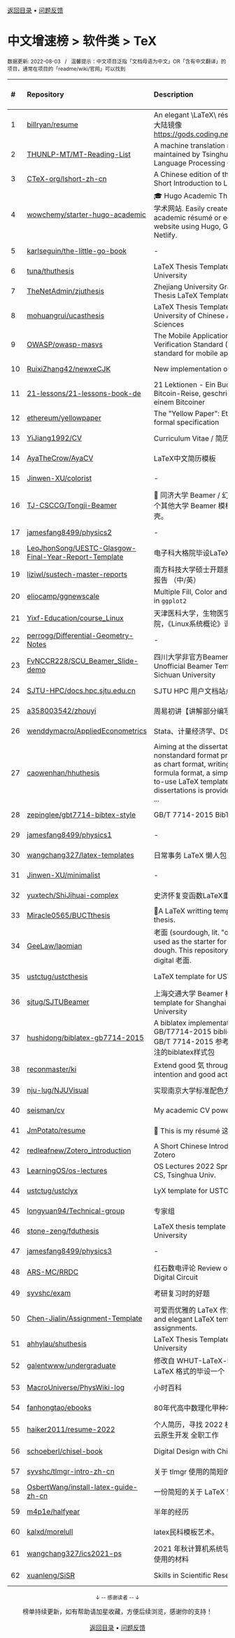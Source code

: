 <a href="https://gitee.com/GrowingGit/GitHub-Chinese-Top-Charts#github中文排行榜">返回目录</a> • <a href="/content/docs/feedback.md">问题反馈</a>

# 中文增速榜 > 软件类 > TeX
<sub>数据更新: 2022-08-03&nbsp;&nbsp;&nbsp;/&nbsp;&nbsp;&nbsp;温馨提示：中文项目泛指「文档母语为中文」OR「含有中文翻译」的项目，通常在项目的「readme/wiki/官网」可以找到</sub>

|#|Repository|Description|Stars|Average daily growth|Updated|
|:-|:-|:-|:-|:-|:-|
|1|[billryan/resume](https://github.com/billryan/resume)|An elegant \LaTeX\ résumé template. 大陆镜像 https://gods.coding.net/p/resume/git|5896|2|2022-05-06|
|2|[THUNLP-MT/MT-Reading-List](https://github.com/THUNLP-MT/MT-Reading-List)|A machine translation reading list maintained by Tsinghua Natural Language Processing Group|2293|2|2022-07-15|
|3|[CTeX-org/lshort-zh-cn](https://github.com/CTeX-org/lshort-zh-cn)|A Chi­nese edi­tion of the Not So Short Introduction to LaTeX2ε|1434|1|2022-05-05|
|4|[wowchemy/starter-hugo-academic](https://github.com/wowchemy/starter-hugo-academic)|🎓 Hugo Academic Theme 创建一个学术网站. Easily create a beautiful academic résumé or educational website using Hugo, GitHub, and Netlify.|2188|1|2022-07-26|
|5|[karlseguin/the-little-go-book](https://github.com/karlseguin/the-little-go-book)|-|1922|1|2022-07-11|
|6|[tuna/thuthesis](https://github.com/tuna/thuthesis)|LaTeX Thesis Template for Tsinghua University|3571|1|2022-06-15|
|7|[TheNetAdmin/zjuthesis](https://github.com/TheNetAdmin/zjuthesis)|Zhejiang University Graduation Thesis LaTeX Template|1220|1|2022-04-01|
|8|[mohuangrui/ucasthesis](https://github.com/mohuangrui/ucasthesis)|LaTeX Thesis Template for the University of Chinese Academy of Sciences |2820|1|2022-04-12|
|9|[OWASP/owasp-masvs](https://github.com/OWASP/owasp-masvs)|The Mobile Application Security Verification Standard (MASVS) is a standard for mobile app security.|1350|1|2022-03-10|
|10|[RuixiZhang42/newxeCJK](https://github.com/RuixiZhang42/newxeCJK)|New implementation of xeCJK|14|0|2022-03-25|
|11|[21-lessons/21-lessons-book-de](https://github.com/21-lessons/21-lessons-book-de)|21 Lektionen - Ein Buch über eine Bitcoin-Reise, geschrieben von einem Bitcoiner|10|0|2022-03-10|
|12|[ethereum/yellowpaper](https://github.com/ethereum/yellowpaper)|The "Yellow Paper": Ethereum's formal specification|1316|0|2022-03-09|
|13|[YiJiang1992/CV](https://github.com/YiJiang1992/CV)|Curriculum Vitae / 简历|4|0|2022-03-06|
|14|[AyaTheCrow/AyaCV](https://github.com/AyaTheCrow/AyaCV)|LaTeX中文简历模板|3|0|2022-03-01|
|15|[Jinwen-XU/colorist](https://github.com/Jinwen-XU/colorist)|-|9|0|2022-04-03|
|16|[TJ-CSCCG/Tongji-Beamer](https://github.com/TJ-CSCCG/Tongji-Beamer)|:page_facing_up: 同济大学 Beamer / 幻灯片 模板，一个其他大学 Beamer 模板的本土化套壳。|6|0|2022-02-22|
|17|[jamesfang8499/physics2](https://github.com/jamesfang8499/physics2)|-|31|0|2022-03-27|
|18|[LeoJhonSong/UESTC-Glasgow-Final-Year-Report-Template](https://github.com/LeoJhonSong/UESTC-Glasgow-Final-Year-Report-Template)|电子科大格院毕设LaTeX模板|6|0|2022-03-29|
|19|[liziwl/sustech-master-reports](https://github.com/liziwl/sustech-master-reports)|南方科技大学硕士开题报告、年度考核报告 （中/英）|22|0|2022-03-05|
|20|[eliocamp/ggnewscale](https://github.com/eliocamp/ggnewscale)|Multiple Fill, Color and Other Scales in `ggplot2`|310|0|2022-03-27|
|21|[Yixf-Education/course_Linux](https://github.com/Yixf-Education/course_Linux)|天津医科大学，生物医学工程与技术学院，《Linux系统概论》课程资料|13|0|2022-03-07|
|22|[perrogg/Differential-Geometry-Notes](https://github.com/perrogg/Differential-Geometry-Notes)|-|13|0|2022-02-05|
|23|[FvNCCR228/SCU_Beamer_Slide-demo](https://github.com/FvNCCR228/SCU_Beamer_Slide-demo)|四川大学非官方Beamer模板   Unofficial Beamer Template for Sichuan University|28|0|2022-03-21|
|24|[SJTU-HPC/docs.hpc.sjtu.edu.cn](https://github.com/SJTU-HPC/docs.hpc.sjtu.edu.cn)|SJTU HPC 用户文档站点|58|0|2022-04-01|
|25|[a358003542/zhouyi](https://github.com/a358003542/zhouyi)|周易初讲【讲解部分编写中......】|3|0|2022-02-05|
|26|[wenddymacro/AppliedEconometrics](https://github.com/wenddymacro/AppliedEconometrics)|Stata、计量经济学、DSGE|14|0|2022-03-25|
|27|[caowenhan/hhuthesis](https://github.com/caowenhan/hhuthesis)|Aiming at the dissertations nonstandard format problems such as chart format, writing format and formula format, a simple and easy-to-use LaTeX template for Hohai dissertations is provided. The templa ...|20|0|2022-02-11|
|28|[zepinglee/gbt7714-bibtex-style](https://github.com/zepinglee/gbt7714-bibtex-style)|GB/T 7714-2015 BibTeX Style|668|0|2022-03-21|
|29|[jamesfang8499/physics1](https://github.com/jamesfang8499/physics1)|-|81|0|2022-03-27|
|30|[wangchang327/latex-templates](https://github.com/wangchang327/latex-templates)|日常事务 LaTeX 懒人包|22|0|2022-03-02|
|31|[Jinwen-XU/minimalist](https://github.com/Jinwen-XU/minimalist)|-|10|0|2022-04-03|
|32|[yuxtech/ShiJihuai-complex](https://github.com/yuxtech/ShiJihuai-complex)|史济怀复变函数LaTeX重排|82|0|2022-03-26|
|33|[Miracle0565/BUCTthesis](https://github.com/Miracle0565/BUCTthesis)|📝A LaTeX writting template for BUCT thesis.|15|0|2022-03-10|
|34|[GeeLaw/laomian](https://github.com/GeeLaw/laomian)|老面 (sourdough, lit. "old dough") is used as the starter for fermenting dough. This repository contains my digital 老面.|5|0|2022-02-09|
|35|[ustctug/ustcthesis](https://github.com/ustctug/ustcthesis)|LaTeX template for USTC thesis|981|0|2022-03-25|
|36|[sjtug/SJTUBeamer](https://github.com/sjtug/SJTUBeamer)|上海交通大学 Beamer 模版   Beamer template for Shanghai Jiao Tong University|219|0|2022-04-02|
|37|[hushidong/biblatex-gb7714-2015](https://github.com/hushidong/biblatex-gb7714-2015)|A biblatex implementation of the GB/T7714-2015 bibliography style     GB/T 7714-2015 参考文献著录和标注的biblatex样式包|447|0|2022-04-03|
|38|[reconmaster/ki](https://github.com/reconmaster/ki)|Extend good 気 through your intention and good action will follow|3|0|2022-03-16|
|39|[nju-lug/NJUVisual](https://github.com/nju-lug/NJUVisual)|实现南京大学标准配色方案和标识|9|0|2022-03-01|
|40|[seisman/cv](https://github.com/seisman/cv)|My academic CV powered by LaTeX|52|0|2022-03-13|
|41|[JmPotato/resume](https://github.com/JmPotato/resume)|📝 This is my résumé 这是我的简历|11|0|2022-03-12|
|42|[redleafnew/Zotero_introduction](https://github.com/redleafnew/Zotero_introduction)|A Short Chinese Introduction to Zotero|82|0|2022-04-01|
|43|[LearningOS/os-lectures](https://github.com/LearningOS/os-lectures)|OS Lectures 2022 Spring in Dept. CS, Tsinghua  Univ.|242|0|2022-04-03|
|44|[ustctug/ustclyx](https://github.com/ustctug/ustclyx)|LyX template for USTC  thesis |34|0|2022-03-18|
|45|[longyuan94/Technical-group](https://github.com/longyuan94/Technical-group)|专家组|3|0|2022-03-29|
|46|[stone-zeng/fduthesis](https://github.com/stone-zeng/fduthesis)|LaTeX thesis template for Fudan University|464|0|2022-02-17|
|47|[jamesfang8499/physics3](https://github.com/jamesfang8499/physics3)|-|34|0|2022-03-27|
|48|[ARS-MC/RRDC](https://github.com/ARS-MC/RRDC)|红石数电评论 Review of Redstonic Digital Circuit|8|0|2022-02-14|
|49|[syvshc/exam](https://github.com/syvshc/exam)|考研复习时的好题|3|0|2022-03-01|
|50|[Chen-Jialin/Assignment-Template](https://github.com/Chen-Jialin/Assignment-Template)|可爱而优雅的 LaTeX 作业模板。Cute and elegant LaTeX template for assignments.|7|0|2022-03-27|
|51|[ahhylau/shuthesis](https://github.com/ahhylau/shuthesis)|LaTeX Thesis Template for Shanghai University|22|0|2022-03-13|
|52|[galentwww/undergraduate](https://github.com/galentwww/undergraduate)|修改自 WHUT-LaTeX-bachelor 的 LaTeX 格式的毕设一个|9|0|2022-03-22|
|53|[MacroUniverse/PhysWiki-log](https://github.com/MacroUniverse/PhysWiki-log)|小时百科|52|0|2022-03-30|
|54|[fanhongtao/ebooks](https://github.com/fanhongtao/ebooks)|80年代高中数理化甲种本|4|0|2022-04-03|
|55|[haiker2011/resume-2022](https://github.com/haiker2011/resume-2022)|个人简历，寻找 2022 机器学习平台/云原生开发 全职工作|3|0|2022-02-21|
|56|[schoeberl/chisel-book](https://github.com/schoeberl/chisel-book)|Digital Design with Chisel|425|0|2022-04-01|
|57|[syvshc/tlmgr-intro-zh-cn](https://github.com/syvshc/tlmgr-intro-zh-cn)|关于 tlmgr 使用的简短的介绍. :heart:|10|0|2022-02-24|
|58|[OsbertWang/install-latex-guide-zh-cn](https://github.com/OsbertWang/install-latex-guide-zh-cn)|一份简短的关于 LaTeX 安装的介绍|182|0|2022-04-01|
|59|[m4p1e/halfyear](https://github.com/m4p1e/halfyear)|半年的经历|3|0|2022-03-01|
|60|[kalxd/morelull](https://github.com/kalxd/morelull)|latex民科模板艺术。|15|0|2022-03-24|
|61|[wangchang327/ics2021-ps](https://github.com/wangchang327/ics2021-ps)|2021 年秋计算机系统导论讨论班 16 使用的材料|2|0|2022-02-21|
|62|[xuanleng/SiSR](https://github.com/xuanleng/SiSR)|Skills in Scientific Researches|17|0|2022-02-28|

<div align="center">
    <p><sub>↓ -- 感谢读者 -- ↓</sub></p>
    榜单持续更新，如有帮助请加星收藏，方便后续浏览，感谢你的支持！
</div>

<br/>

<div align="center"><a href="https://gitee.com/GrowingGit/GitHub-Chinese-Top-Charts#github中文排行榜">返回目录</a> • <a href="/content/docs/feedback.md">问题反馈</a></div>
